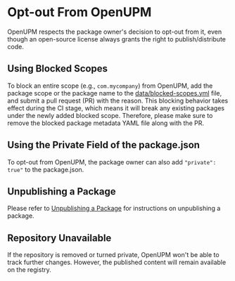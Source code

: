---
---
# Opt-out From OpenUPM

OpenUPM respects the package owner's decision to opt-out from it, even though an open-source license always grants the right to publish/distribute code.

## Using Blocked Scopes

To block an entire scope (e.g., `com.mycompany`) from OpenUPM, add the package scope or the package name to the [data/blocked-scopes.yml](https://github.com/openupm/openupm/tree/master/data/blocked-scopes.yml) file, and submit a pull request (PR) with the reason. This blocking behavior takes effect during the CI stage, which means it will break any existing packages under the newly added blocked scope. Therefore, please make sure to remove the blocked package metadata YAML file along with the PR.

## Using the Private Field of the package.json

To opt-out from OpenUPM, the package owner can also add `"private": true"` to the package.json.

## Unpublishing a Package

Please refer to [Unpublishing a Package](./modifying-upm-package.md#unpublishing-a-package) for instructions on unpublishing a package.

## Repository Unavailable

If the repository is removed or turned private, OpenUPM won't be able to track further changes. However, the published content will remain available on the registry.
